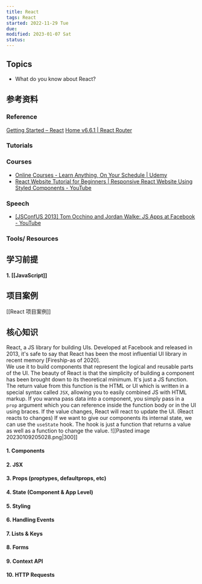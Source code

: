 ```yaml
---
title: React
tags: React    
started: 2022-11-29 Tue
due: 
modified: 2023-01-07 Sat
status: 
---
```

## Topics
- What do you know about React?
## 参考资料
### Reference
[Getting Started – React](https://reactjs.org/docs/getting-started.html)
[Home v6.6.1 | React Router](https://reactrouter.com/en/main)
### Tutorials
### Courses
- [Online Courses - Learn Anything, On Your Schedule | Udemy](https://www.udemy.com/course/react-front-to-back-2022/learn/lecture/29767718#reviews)
- [React Website Tutorial for Beginners | Responsive React Website Using Styled Components - YouTube](https://www.youtube.com/watch?v=9_s_Essow6s&list=PLj-4DlPRT48nfYgDK00oTjlDF4O0ZZyG8&index=16)
### Speech
- [[JSConfUS 2013] Tom Occhino and Jordan Walke: JS Apps at Facebook - YouTube](https://www.youtube.com/watch?v=GW0rj4sNH2w&t=12s)
### Tools/ Resources
## 学习前提
#### 1. [[JavaScript]]
## 项目案例
[[React 项目案例]]
## 核心知识
React, a JS library for building UIs. 
Developed at Facebook and released in 2013, it's safe to say that React has been the most influential UI library in recent memory [Fireship-as of 2020].  
We use it to build components that represent the logical and reusable parts of the UI. The beauty of React is that the simplicity of building a component has been brought down to its theoretical minimum. It's just a JS function.
The return value from this function is the HTML or UI which is written in a special syntax called `JSX`, allowing you to easily combined JS with HTML markup. If you wanna pass data into a component, you simply pass in a `prop` argument which you can reference inside the function body or in the UI using braces. If the value changes, React will react to update the UI. (React reacts to changes) 
If we want to give our components its internal state, we can use the `useState` hook. The hook is just a function that returns a value as well as a function to change the value.
![[Pasted image 20230109205028.png|300]]
#### 1. Components
#### 2. JSX
#### 3. Props (proptypes, defaultprops, etc)
#### 4. State (Component & App Level)
#### 5. Styling
#### 6. Handling Events
#### 7. Lists & Keys
#### 8. Forms
#### 9. Context API
#### 10. HTTP Requests